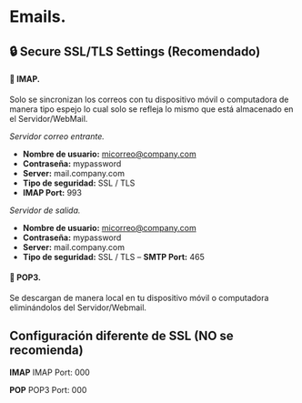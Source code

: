 # Emails.

## 🔒 Secure SSL/TLS Settings (Recomendado)

#### 📩 IMAP.
Solo se sincronizan los correos con tu dispositivo móvil o computadora de manera tipo espejo lo cual solo se refleja lo mismo que está almacenado en el Servidor/WebMail.

_Servidor correo entrante._
- **Nombre de usuario:** micorreo@company.com
- **Contraseña:** mypassword
- **Server:** mail.company.com
- **Tipo de seguridad:** SSL / TLS
- **IMAP Port:** 993

_Servidor de salida._
- **Nombre de usuario:** micorreo@company.com
- **Contraseña:** mypassword
- **Server:** mail.company.com
- **Tipo de seguridad:** SSL / TLS
– **SMTP Port:** 465

#### 📩 POP3.
Se descargan de manera local en tu dispositivo móvil o computadora eliminándolos del Servidor/Webmail.

## Configuración diferente de SSL (NO se recomienda) 

**IMAP**
IMAP Port: 000

**POP**
POP3 Port: 000
